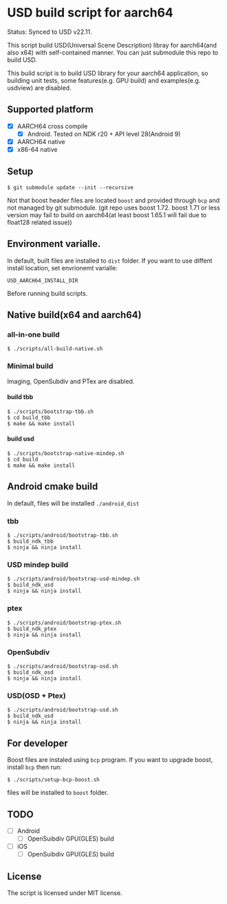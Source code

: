 # USD build script for aarch64

Status: Synced to USD v22.11.

This script build USD(Universal Scene Description) libray for aarch64(and also x64) with self-contained manner.
You can just submodule this repo to build USD.

This build script is to build USD library for your aarch64 application, so building unit tests, some features(e.g. GPU build) and examples(e.g. usdview) are disabled.

## Supported platform

* [x] AARCH64 cross compile
  * [x] Android. Tested on NDK r20 + API level 28(Android 9)
* [x] AARCH64 native
* [x] x86-64 native

## Setup

```
$ git submodule update --init --recursive
```

Not that boost header files are located `boost` and provided through `bcp` and not managed by git submodule.
(git repo uses boost 1.72. boost 1.71 or less version may fail to build on aarch64(at least boost 1.65.1 will fail due to float128 related issue))

## Environment varialle.

In default, built files are installed to `dist` folder.
If you want to use diffent install location, set envrionemt varialle:

`USD_AARCH64_INSTALL_DIR`

Before running build scripts.

## Native build(x64 and aarch64)

### all-in-one build

```
$ ./scripts/all-build-native.sh
```

### Minimal build

Imaging, OpenSubdiv and PTex are disabled.


#### build tbb

```
$ ./scripts/bootstrap-tbb.sh
$ cd build_tbb
$ make && make install
```

#### build usd
 
```
$ ./scripts/bootstrap-native-mindep.sh
$ cd build
$ make && make install
```

## Android cmake build

In default, files will be installed `./android_dist`

### tbb

```
$ ./scripts/android/bootstrap-tbb.sh
$ build_ndk_tbb
$ ninja && ninja install
```

### USD mindep build

```
$ ./scripts/android/bootstrap-usd-mindep.sh
$ build_ndk_usd
$ ninja && ninja install
```

### ptex

```
$ ./scripts/android/bootstrap-ptex.sh
$ build_ndk_ptex
$ ninja && ninja install
```

### OpenSubdiv

```
$ ./scripts/android/bootstrap-osd.sh
$ build_ndk_osd
$ ninja && ninja install
```

### USD(OSD + Ptex)

```
$ ./scripts/android/bootstrap-usd.sh
$ build_ndk_usd
$ ninja && ninja install
```


## For developer

Boost files are instaled using `bcp` program.
If you want to upgrade boost, install `bcp` then run:
 
```
$ ./scripts/setup-bcp-boost.sh
```

files will be installed to `boost` folder.

## TODO

* [ ] Android 
  * [ ] OpenSuibdiv GPU(GLES) build
* [ ] iOS 
  * [ ] OpenSuibdiv GPU(GLES) build

## License

The script is licensed under MIT license.
